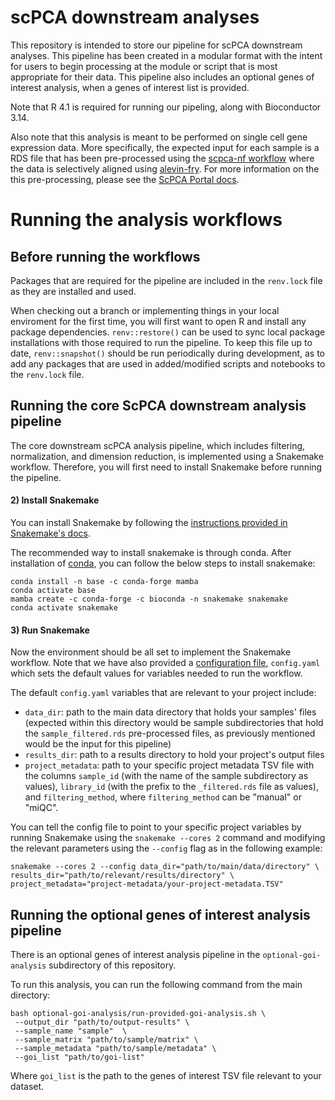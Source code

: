 # scPCA downstream analyses

This repository is intended to store our pipeline for scPCA downstream analyses.
This pipeline has been created in a modular format with the intent for users to begin processing at the module or script that is most appropriate for their data.
This pipeline also includes an optional genes of interest analysis, when a genes of interest list is provided.

Note that R 4.1 is required for running our pipeling, along with Bioconductor 3.14.

Also note that this analysis is meant to be performed on single cell gene expression data. More specifically, the expected input for each sample is a RDS file that has been pre-processed using the [scpca-nf workflow](https://github.com/AlexsLemonade/scpca-nf) where the data is selectively aligned using [alevin-fry](https://alevin-fry.readthedocs.io/en/latest/). For more information on the this pre-processing, please see the [ScPCA Portal docs](https://scpca.readthedocs.io/en/latest/).

# Running the analysis workflows

## Before running the workflows

Packages that are required for the pipeline are included in the `renv.lock` file as they are installed and used. 

When checking out a branch or implementing things in your local enviroment for the first time, you will first want to open R and install any package dependencies. `renv::restore()` can be used to sync local package installations with those required to run the pipeline. To keep this file up to date, `renv::snapshot()` should be run periodically during development, as to add any packages that are used in added/modified scripts and notebooks to the `renv.lock` file.

## Running the core ScPCA downstream analysis pipeline

The core downstream scPCA analysis pipeline, which includes filtering, normalization, and dimension reduction, is implemented using a Snakemake workflow.
Therefore, you will first need to install Snakemake before running the pipeline.

#### 2) Install Snakemake

You can install Snakemake by following the [instructions provided in Snakemake's docs](https://snakemake.readthedocs.io/en/v7.3.8/getting_started/installation.html#installation-via-conda-mamba).

The recommended way to install snakemake is through conda. 
After installation of [conda](https://docs.conda.io/projects/conda/en/latest/user-guide/install/index.html), you can follow the below steps to install snakemake:

```
conda install -n base -c conda-forge mamba
conda activate base
mamba create -c conda-forge -c bioconda -n snakemake snakemake
conda activate snakemake
```

#### 3) Run Snakemake

Now the environment should be all set to implement the Snakemake workflow. 
Note that we have also provided a [configuration file](https://snakemake.readthedocs.io/en/stable/snakefiles/configuration.html), `config.yaml` which sets the default values for variables needed to run the workflow.

The default `config.yaml` variables that are relevant to your project include:

- `data_dir`: path to the main data directory that holds your samples' files (expected within this directory would be sample subdirectories that hold the `sample_filtered.rds` pre-processed files, as previously mentioned would be the input for this pipeline)
- `results_dir`: path to a results directory to hold your project's output files
- `project_metadata`: path to your specific project metadata TSV file with the columns `sample_id` (with the name of the sample subdirectory as values), `library_id` (with the prefix to the `_filtered.rds` file as values), and `filtering_method`, where `filtering_method` can be "manual" or "miQC".


You can tell the config file to point to your specific project variables by running Snakemake using the `snakemake --cores 2` command and modifying the relevant parameters using the `--config` flag as in the following example:

```
snakemake --cores 2 --config data_dir="path/to/main/data/directory" \
results_dir="path/to/relevant/results/directory" \
project_metadata="project-metadata/your-project-metadata.TSV"
```

## Running the optional genes of interest analysis pipeline

There is an optional genes of interest analysis pipeline in the `optional-goi-analysis` subdirectory of this repository.

To run this analysis, you can run the following command from the main directory:

```
bash optional-goi-analysis/run-provided-goi-analysis.sh \
 --output_dir "path/to/output-results" \
 --sample_name "sample"  \
 --sample_matrix "path/to/sample/matrix" \
 --sample_metadata "path/to/sample/metadata" \
 --goi_list "path/to/goi-list"
```

Where `goi_list` is the path to the genes of interest TSV file relevant to your dataset.
